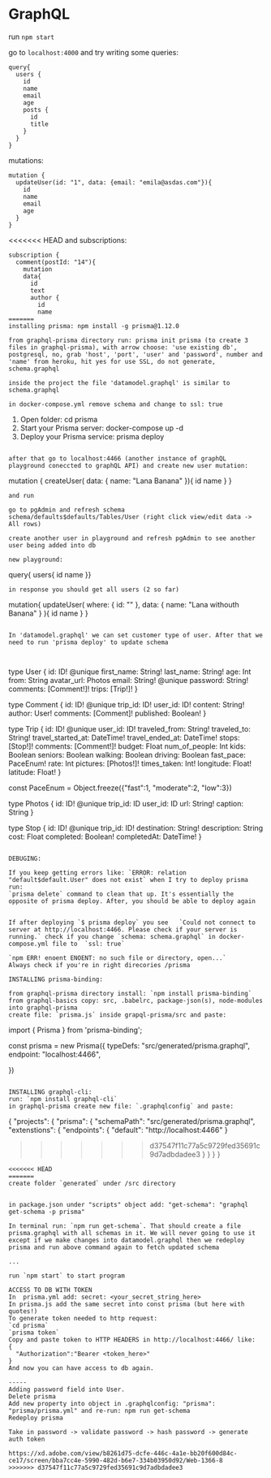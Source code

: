 # GraphQL

run `npm start`

go to `localhost:4000` and try writing some queries:

```
query{
  users {
    id
    name
    email
    age
    posts {
      id
      title
    }
  }
}
```

mutations:

```
mutation {
  updateUser(id: "1", data: {email: "emila@asdas.com"}){
    id
    name
    email
    age
  }
}
```

<<<<<<< HEAD
and subscriptions:

```
subscription {
  comment(postId: "14"){
    mutation
    data{
      id
      text
      author {
        id
        name
=======
installing prisma: npm install -g prisma@1.12.0

from graphql-prisma directory run: prisma init prisma (to create 3 files in graphql-prisma), with arrow choose: 'use existing db', postgresql, no, grab 'host', 'port', 'user' and 'password', number and 'name' from heroku, hit yes for use SSL, do not generate, schema.graphql

inside the project the file 'datamodel.graphql' is similar to schema.graphql

in docker-compose.yml remove schema and change to ssl: true

```
  1. Open folder: cd prisma
  2. Start your Prisma server: docker-compose up -d
  3. Deploy your Prisma service: prisma deploy
```

after that go to localhost:4466 (another instance of graphQL playground coneccted to graphQL API) and create new user mutation: 

```
mutation {
createUser(
data: {
  name: "Lana Banana"
}){
id
name
}
}
```
and run

go to pgAdmin and refresh schema
schema/defaults$defaults/Tables/User (right click view/edit data -> All rows)

create another user in playground and refresh pgAdmin to see another user being added into db

new playground:
```
query{
users{
id
name
}}
```
in response you should get all users (2 so far)

```
mutation{
updateUser(
  where: {
    id: ""
  },
  data: {
    name: "Lana withouth Banana"
  } 
){
  id
  name
}
}
```

In 'datamodel.graphql' we can set customer type of user. After that we need to run 'prisma deploy' to update schema



```
type User {
  id: ID! @unique
  first_name: String!
  last_name: String!
  age: Int
  from: String
  avatar_url: Photos
  email: String! @unique
  password: String!
  comments: [Comment!]!
  trips: [Trip!]!
}

type Comment {
  id: ID! @unique
  trip_id: ID!
  user_id: ID!
  content: String!
  author: User!
  comments: [Comment]!
  published: Boolean!
}

type Trip {
  id: ID! @unique
  user_id: ID!
  traveled_from: String!
  traveled_to: String!
  travel_started_at: DateTime!
  travel_ended_at: DateTime!
  stops: [Stop!]!
  comments: [Comment!]!
  budget: Float
  num_of_people: Int
  kids: Boolean
  seniors: Boolean
  walking: Boolean
  driving: Boolean
  fast_pace: PaceEnum!
  rate: Int
  pictures: [Photos!]!
  times_taken: Int!
  longitude: Float!
  latitude: Float!
}

const PaceEnum = Object.freeze({"fast":1, "moderate":2, "low":3})

type Photos {
  id: ID! @unique
  trip_id: ID
  user_id: ID
  url: String!
  caption: String
}

type Stop {
  id: ID! @unique
  trip_id: ID!
  destination: String!
  description: String
  cost: Float
  completed: Boolean!
  completedAt: DateTime!
}
```

DEBUGING:

If you keep getting errors like: `ERROR: relation "default$default.User" does not exist` when I try to deploy prisma run:
`prisma delete` command to clean that up. It's essentially the opposite of prisma deploy. After, you should be able to deploy again


If after deploying `$ prisma deploy` you see   `Could not connect to server at http://localhost:4466. Please check if your server is running.` check if you change `schema: schema.graphql` in docker-compose.yml file to  `ssl: true`
 
`npm ERR! enoent ENOENT: no such file or directory, open...`
Always check if you're in right direcories /prisma

INSTALLING prisma-binding:

from graphql-prisma directory install: `npm install prisma-binding`
from graphql-basics copy: src, .babelrc, package-json(s), node-modules into graphql-prisma
create file: `prisma.js` inside grapql-prisma/src and paste:
```
import { Prisma } from 'prisma-binding';

const prisma = new Prisma({
  typeDefs: "src/generated/prisma.graphql",
  endpoint: "localhost:4466",

})
```

INSTALLING graphql-cli:
run: `npm install graphql-cli`
in graphql-prisma create new file: `.graphqlconfig` and paste:
```
{
  "projects": {
    "prisma": {
      "schemaPath": "src/generated/prisma.graphql",
      "extenstions": {
        "endpoints": {
          "default": "http://localhost:4466"
        }
>>>>>>> d37547f11c77a5c9729fed35691c9d7adbdadee3
      }
    }
  }
}
```
<<<<<<< HEAD
=======
create folder `generated` under /src directory


in package.json under "scripts" object add: "get-schema": "graphql get-schema -p prisma"

In terminal run: `npm run get-schema`. That should create a file prisma.graphql with all schemas in it. We will never going to use it except if we make changes into datamodel.graphql then we redeploy prisma and run above command again to fetch updated schema

...

run `npm start` to start program

ACCESS TO DB WITH TOKEN
In  prisma.yml add: secret: <your_secret_string_here>
In prisma.js add the same secret into const prisma (but here with quotes!)
To generate token needed to http request:
`cd prisma`
`prisma token`
Copy and paste token to HTTP HEADERS in http://localhost:4466/ like:
{
  "Authorization":"Bearer <token_here>"
}
And now you can have access to db again.

-----
Adding password field into User. 
Delete prisma
Add new property into object in .graphqlconfig: "prisma": "prisma/prisma.yml" and re-run: npm run get-schema
Redeploy prisma

Take in password -> validate password -> hash password -> generate auth token

https://xd.adobe.com/view/b8261d75-dcfe-446c-4a1e-bb20f600d84c-ce17/screen/bba7cc4e-5990-482d-b6e7-334b03950d92/Web-1366-8
>>>>>>> d37547f11c77a5c9729fed35691c9d7adbdadee3
